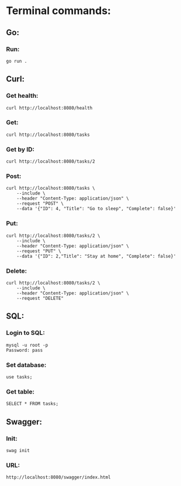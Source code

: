 # Terminal commands:

## Go:
### Run:
    go run .

## Curl:
### Get health:
    curl http://localhost:8080/health
        
### Get:
    curl http://localhost:8080/tasks

### Get by ID:
    curl http://localhost:8080/tasks/2

### Post:
    curl http://localhost:8080/tasks \
        --include \
        --header "Content-Type: application/json" \
        --request "POST" \
        --data '{"ID": 4, "Title": "Go to sleep", "Complete": false}'

### Put:
    curl http://localhost:8080/tasks/2 \
        --include \
        --header "Content-Type: application/json" \
        --request "PUT" \
        --data '{"ID": 2,"Title": "Stay at home", "Complete": false}'

### Delete:
    curl http://localhost:8080/tasks/2 \
        --include \
        --header "Content-Type: application/json" \
        --request "DELETE"

## SQL:
### Login to SQL:
    mysql -u root -p
    Password: pass

### Set database:
    use tasks;

### Get table:
    SELECT * FROM tasks;

## Swagger:
### Init:
    swag init

### URL:
    http://localhost:8080/swagger/index.html